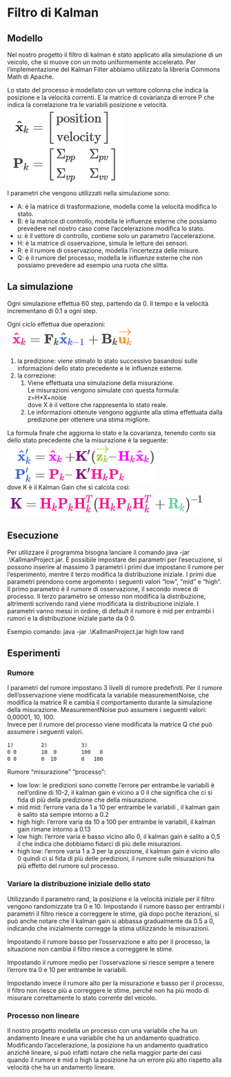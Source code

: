 # Filtro di Kalman

## Modello
Nel nostro progetto il filtro di kalman è stato applicato alla simulazione di un veicolo, che si muove con un moto uniformemente accelerato.
Per l’implementazione del Kalman Filter abbiamo utilizzato la libreria Commons Math di Apache.

Lo stato del processo è modellato con un vettore colonna che indica la posizione e la velocità correnti.
E la matrice di covarianza di errore P che indica la correlazione tra le variabili posizione e velocità.
<img src="https://github.com/VittorioParagallo/IALAB_2019-2020/blob/master/Uncertainty/KallmanProject/img/formula.png"/><br>
I parametri che vengono utilizzati nella simulazione sono:
* A: è la matrice di trasformazione, modella come la velocità modifica lo stato.
* B: è la matrice di controllo, modella le influenze esterne che possiamo prevedere nel nostro caso come l’accelerazione modifica lo stato.
* u: è il vettore di controllo, contiene solo un parametro l’accelerazione.
* H: è la matrice di osservazione, simula le letture dei sensori.
* R: è il rumore di osservazione, modella l’incertezza delle misure.
* Q: è il rumore del processo, modella le influenze esterne che non possiamo prevedere ad esempio una ruota che slitta.

## La simulazione
Ogni simulazione effettua 60 step, partendo da 0.
Il tempo e la velocità incrementano di 0.1 a ogni step.

Ogni ciclo effettua due operazioni:
<br><img src="https://github.com/VittorioParagallo/IALAB_2019-2020/blob/master/Uncertainty/KallmanProject/img/formula1.png"/>
1. la predizione: viene stimato lo stato successivo basandosi sulle informazioni dello stato precedente e le influenze esterne.
1. la correzione:
   1. Viene effettuata una simulazione della misurazione.<br>Le misurazioni vengono simulate con questa formula:<br>z=H\*X+noise<br>dove X è il vettore che rappresenta lo stato reale.
   1. Le informazioni ottenute vengono aggiunte alla stima effettuata dalla predizione per ottenere una stima migliore.

La formula finale che aggiorna lo stato e la covarianza, tenendo conto sia dello stato precedente che la misurazione è la seguente:<br>
<img src="https://github.com/VittorioParagallo/IALAB_2019-2020/blob/master/Uncertainty/KallmanProject/img/formula2.png"/><br>
dove K è il Kalman Gain che si calcola così:<br>
<img src="https://github.com/VittorioParagallo/IALAB_2019-2020/blob/master/Uncertainty/KallmanProject/img/formula3.png"/><br>

## Esecuzione
Per utilizzare il programma bisogna lanciare il comando java -jar .\KallmanProject.jar.
È possibile impostare dei parametri per l’esecuzione, si possono inserire al massimo 3 parametri i primi due impostano il rumore per l’esperimento, mentre il terzo modifica la distribuzione iniziale.
I primi due parametri prendono come argomento i seguenti valori “low”, “mid” e “high”.
Il primo parametro è il rumore di osservazione, il secondo invece di processo.
Il terzo parametro se omesso non modifica la distribuzione, altrimenti scrivendo rand viene modificata la distribuzione iniziale.
I parametri vanno messi in ordine, di default il rumore è mid per entrambi i rumori e la distribuzione iniziale parte da 0 0.

Esempio comando:
java -jar .\KallmanProject.jar high low rand

## Esperimenti
### Rumore
I parametri del rumore impostano 3 livelli di rumore predefiniti.
Per il rumore dell’osservazione viene modificata la variabile measurementNoise, che modifica la matrice R e cambia il comportamento durante la simulazione della misurazione.
MeasurementNoise può assumere i seguenti valori: 0,00001, 10, 100.
<br>Invece per il rumore del processo viene modificata la matrice Q che può assumere i seguenti valori.
```
1)         2)           3)
0 0        10  0        100   0
0 0        0  10        0   100
```
Rumore “misurazione” “processo”:
* low low: le predizioni sono corrette l’errore per entrambe le variabili è nell’ordine di 10-2, il kalman gain è vicino a 0 il che significa che ci si fida di più della predizione che della misurazione.
* mid mid: l’errore varia da 1 a 10 per entrambe le variabili , il kalman gain è salito sta sempre intorno a 0.2
* high high: l’errore varia da 10 a 100 per entrambe le variabili, il kalman gain rimane intorno a 0.13
* low high: l’errore varia è basso vicino allo 0, il kalman gain è salito a 0,5 il che indica che dobbiamo fidarci di più delle misurazioni.
* high low: l’errore varia 1 a 3 per la posizione, il kalman gain è vicino allo 0 quindi ci si fida di più delle predizioni, il rumore sulle misurazioni ha più effetto del rumore sul processo.

### Variare la distribuzione iniziale dello stato
Utilizzando il parametro rand, la posizione e la velocità iniziale per il filtro vengono randomizzate tra 0 e 10.
Impostando il rumore basso per entrambi i parametri il filtro riesce a correggere le stime, già dopo poche iterazioni, si può anche notare che il kalman gain si abbassa gradualmente da 0.5 a 0, indicando che inizialmente corregge la stima utilizzando le misurazioni.

Impostando il rumore basso per l’osservazione e alto per il processo, la situazione non cambia il filtro riesce a correggere le stime.

Impostando il rumore medio per l’osservazione si riesce sempre a tenere l’errore tra 0 e 10 per entrambe le variabili.

Impostando invece il rumore alto per la misurazione e basso per il processo, il filtro non riesce più a correggere le stime, perché non ha più modo di misurare correttamente lo stato corrente del veicolo.

### Processo non lineare
Il nostro progetto modella un processo con una variabile che ha un andamento lineare e una variabile che ha un andamento quadratico.
Modificando l’accelerazione, la posizione ha un andamento quadratico anziché lineare, si può infatti notare che nella maggior parte dei casi quando il rumore è mid o high la posizione ha un errore più alto rispetto alla velocità che ha un andamento lineare.
